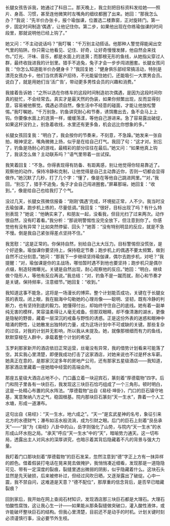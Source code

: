 长腿女孩告诉我，她通过了科目二。那天晚上，我立刻把目标资料发给她——照片、身高、习惯，甚至连他微笑时左嘴角的细纹都圈了出来。她回：“那我怎么办？”我说：“先半价办张卡，报个瑜伽课，位置选二楼靠窗，正对旋转门。第一步，固定时间制造‘偶遇’，让他记住你。第二步，如果他出现在你练瑜伽课的时间段里，那就说明他已经上钩了。”

她又问：“不主动说话吗？”我叮嘱：“千万别主动搭话。他那种人警觉得能闻出空气里的陷阱。你只需让他看见、记住、好奇，让好奇慢慢发酵，他自然会来找你。”灯光、汗味、音乐，都是水面上的涟漪；而那根无形的鱼线，从她指尖穿过人群，最终收拢进我的计划里。猎手不追兔，兔子才会一步步闯进圈套。长腿女孩问我：“你怎么知道能半价办健身卡？”我回复她：“健身俱乐部经常搞活动，特别是漂亮女孩办卡，他们当优质客户招待，不光能留住她们，还能吸引一大票男会员。说白了，就是用她们当‘活广告’，带动更多男性会员的兴趣和消费。”

我接着告诉她：“之所以选在你练车的这段时间制造初次偶遇，是因为这段时间你真的挺忙，不会经常去。真实才是最天然的伪装，如果你频繁出现，反而显得刻意，容易被他察觉。偶遇必须自然，像生活中不经意的碰面，才能让他放松警惕。”我叮嘱她，“千万别急，钓鱼讲究耐心和节奏，诱饵撒出去，鱼不会马上上钩。你要像水面上的涟漪一样，缓缓荡漾，等他自己游进来。急了容易露出破绽，如果这杆没钓上，别急着收线，水里还有更多鱼，机会远比你想象的多。”

长腿女孩回复我：“明白了，我会按你的节奏来，不刻意，不急躁。”她发来一张自拍，眼神坚定，嘴角微微上扬，似乎是在给自己打气。我回了句：“这才对。别忘了，钓鱼是场耐心的游戏，最精彩的部分往往在最后。”她又问：“如果他真上钩了，我该怎么做？主动联系吗？”语气里带着一丝试探。

我笑着回复：“不急。你得表现得有防备、有距离感，别让他觉得你轻易靠近了。观察他的动作，保持冷静和克制，让他觉得是自己主动靠近你，否则一切都会显得做作。”她沉默了几秒，打了几个字：“懂了，像是在等他自己跳进网里。”“对，”我回，“别忘了，猎手不追兔，兔子才会自己闯进圈套。”屏幕那端，她回复：“收到。”，像是给自己也给我打了个气。

没过几天，长腿女孩微信报备：“刚刚‘偶遇’完成，环境挺正常，人不少。我当时没去瑜伽课，跑步机上练的，尽量低调。”我回复：“很好，目标出现了吗？有什么特别表现？”她说：“他确实来了，和朋友一起，没看我，但目光扫了过来两次。动作很自然，没有盯着看。”我分析：“那说明警惕性没完全放下，但注意到你了。你感觉他有没有异常？比如突然停留、回头？”她答：“没有特别明显的反应，就是不急不慢。倒是我自己紧张得差点坚持不住。”

我宽慰：“这是正常的。你保持自然，别给自己太大压力。目标警惕但没慌张，是个好迹象。瑜伽课你要坚持上，保持稳定节奏；跑步机上的偶遇不要太频繁，做到自然不过分刻意。”她问：“那我下一步继续坚持瑜伽课，偶尔去跑步机，对吧？”我提醒：“对，瑜伽课是你的主战场，哪怕暂时遇不到他也要坚持；跑步机只是偶尔点缀，制造轻微曝光。关键是自然出现，耐心观察他的反应。”她回：“明白，继续做个隐形人，等他有反应再说。”我总结：“对，钓鱼不是一蹴而就，耐心和节奏才是关键。保持频率，注意细节。”她回复：“收到。”

我知道这事不能急，这将是一场漫长的博弈。整个计划能否成功，关键在于长腿女孩的表现。闭上眼，我在脑海中勾勒她的心理肖像——聪明、坚韧，既有冷静的判断力，也有坚持到底的毅力。她懂得付出，却始终守住自己的底线。她有着一副单纯无害的模样，笑容温柔得让人毫无戒备。但那双眼睛，却不像清澈的湖水，更像是隐秘的野兽，藏着一层深沉的戒备与野性的诱惑。正是这份外表的迷惑和眼神中暗涌的野性，让她散发出独特的力量，成为这场计划中不可或缺的关键。那些复杂的过往，对我的计划并无影响，所以我从未提及。她，就像那根细而有力的鱼线，默默穿梭在人群中，承载着整个计划的希望。

玉罗刹那家新开的酒店依旧正常运营，丝毫没有异常，我的借势计划看来可能落了空。其实我心里清楚，即便我成功打击了这家酒店，对她来说也不过是杯水车薪。她真正在意的，是那家沉淀多年的房地产公司，还有那家五星级酒店——我知道，那家酒店里藏着一座她暗中经营的高端会所。

那座五星级大酒店占地不小，门口矗立着一块迎宾石，篆刻着“厚德载物”四字。后门和院子里各有一块巨石，我发现这三块巨石恰巧组成了一个三角形。顿时明白，这是一处精心布置的风水阵法。“厚德载物”出自《易经·坤卦》，门口的巨石镇守地基，寓意聚纳八方之气，稳固根基。院内那块巨石篆刻“天一生水”，靠着一个人工水塘，形成一道瀑布。

这句出自《易经》：“天一生水，地六成之”。“天一”是玄武星神的名号，象征引来北方的水德财气；瀑布如活水般流淌，成为引财之眼。后门的巨石上刻着“艮岳承天”——“艮”为《易经》八卦中的山，岳字则强化了山势，与院内“天一生水”的水形成山环水抱之局。“承天”呼应“天一生水”中的“天”，暗喻势力通天。这一切布局，透露出主人对风水的深厚讲究，也暗示着其背后隐藏着不凡的背景与强大力量。

我盯着门口那块刻着“厚德载物”的巨石发呆，忽然注意到“德”字正上方有一抹异样的颜色。借着假装打电话在晃来晃去做掩护，我悄悄凑近细看，发现那是一道隐隐可见、带有一定深度的裂痕，裂缝里透出微弱的阴影，似乎隐藏着什么。这块石头显然是先天破损，后来被修补过，但经过风吹日晒，又逐渐露出了破绽。心中一震，我不禁自问，这难道是天意？“德不配位”，那厚重的信念背后，是否早已暗藏裂痕？

回到家后，我开始在网上查阅石材知识，发现酒店那三块巨石都是大理石。大理石怕酸性腐蚀，这让我心生一计——如果能从那条裂缝做突破口，灌入酸性液体，或许能破坏整块巨石的结构。但我心里清楚，目前还不是动手的时机。计划关键时刻必须谨慎行事，没必要节外生枝。